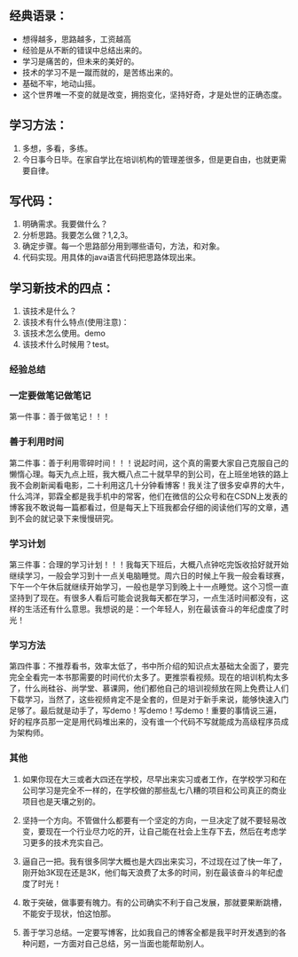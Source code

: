 ## 经典语录：
- 想得越多，思路越多，工资越高
- 经验是从不断的错误中总结出来的。
- 学习是痛苦的，但未来的美好的。
- 技术的学习不是一蹴而就的，是苦练出来的。
- 基础不牢，地动山摇。
- 这个世界唯一不变的就是改变，拥抱变化，坚持好奇，才是处世的正确态度。

## 学习方法：
1. 多想，多看，多练。
2. 今日事今日毕。在家自学比在培训机构的管理差很多，但是更自由，也就更需要自律。

## 写代码：
1. 明确需求。我要做什么？
2. 分析思路。我要怎么做？1,2,3。
3. 确定步骤。每一个思路部分用到哪些语句，方法，和对象。
4. 代码实现。用具体的java语言代码把思路体现出来。

## 学习新技术的四点：
1. 该技术是什么？
2. 该技术有什么特点(使用注意)：
3. 该技术怎么使用。demo
4. 该技术什么时候用？test。

### 经验总结

### 一定要做笔记做笔记
第一件事：善于做笔记！！！

### 善于利用时间

第二件事：善于利用零碎时间！！！说起时间，这个真的需要大家自己克服自己的懒惰心理。每天九点上班，我大概八点二十就早早的到公司，在上班坐地铁的路上我不会刷新闻看电影，二十利用这几十分钟看博客！我关注了很多安卓界的大牛，什么鸿洋，郭霖全都是我手机中的常客，他们在微信的公众号和在CSDN上发表的博客我不敢说每一篇都看过，但是每天上下班我都会仔细的阅读他们写的文章，遇到不会的就记录下来慢慢研究。

### 学习计划

第三件事：合理的学习计划！！！我每天下班后，大概八点钟吃完饭收拾好就开始继续学习，一般会学习到十一点关电脑睡觉。周六日的时候上午我一般会看球赛，下午一个午休后就继续开始学习，一般也是学习到晚上十一点睡觉。这个习惯一直坚持到了现在。有很多人看后可能会说我每天都在学习，一点生活时间都没有，这样的生活还有什么意思。我想说的是：一个年轻人，别在最该奋斗的年纪虚度了时光！

### 学习方法

第四件事：不推荐看书，效率太低了，书中所介绍的知识点太基础太全面了，要完完全全看完一本书那需要的时间代价太多了。更推崇看视频。现在的培训机构太多了，什么尚硅谷、尚学堂、慕课网，他们都他自己的培训视频放在网上免费让人们下载学习，当然了，这些视频肯定不是全套的，但是对于新手来说，能够快速入门足够了。最后就是动手了，写demo！写demo！写demo！重要的事情说三遍，好的程序员那一定是用代码堆出来的，没有谁一个代码不写就能成为高级程序员成为架构师。

### 其他

1. 如果你现在大三或者大四还在学校，尽早出来实习或者工作，在学校学习和在公司学习是完全不一样的，在学校做的那些乱七八糟的项目和公司真正的商业项目也是天壤之别的。

2. 坚持一个方向。不管做什么都要有一个坚定的方向，一旦决定了就不要轻易改变，要现在一个行业尽力吃的开，让自己能在社会上生存下去，然后在考虑学习更多的技术充实自己。

3. 逼自己一把。我有很多同学大概也是大四出来实习，不过现在过了快一年了，刚开始3K现在还是3K，他们每天浪费了太多的时间，别在最该奋斗的年纪虚度了时光！

4. 敢于突破，做事要有魄力。有的公司确实不利于自己发展，那就要果断跳槽，不能安于现状，怕这怕那。

5. 善于学习总结。一定要写博客，比如我自己的博客全都是我平时开发遇到的各种问题，一方面对自己总结，另一当面也能帮助别人。
